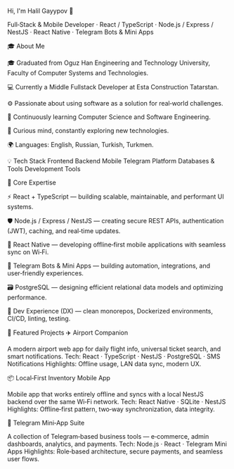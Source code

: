 Hi, I'm Halil Gayypov 👋

Full‑Stack & Mobile Developer · React / TypeScript · Node.js / Express / NestJS · React Native · Telegram Bots & Mini Apps




🎓 About Me

🎓 Graduated from Oguz Han Engineering and Technology University, Faculty of Computer Systems and Technologies.

💻 Currently a Middle Fullstack Developer at Esta Construction Tatarstan.

⚙️ Passionate about using software as a solution for real‑world challenges.

🌱 Continuously learning Computer Science and Software Engineering.

🧠 Curious mind, constantly exploring new technologies.

🌍 Languages: English, Russian, Turkish, Turkmen.

💡 Tech Stack
Frontend
Backend
Mobile
Telegram Platform
Databases & Tools
Development Tools

🚀 Core Expertise

⚡ React + TypeScript — building scalable, maintainable, and performant UI systems.

🛡️ Node.js / Express / NestJS — creating secure REST APIs, authentication (JWT), caching, and real‑time updates.

📱 React Native — developing offline‑first mobile applications with seamless sync on Wi‑Fi.

🤖 Telegram Bots & Mini Apps — building automation, integrations, and user‑friendly experiences.

🗃️ PostgreSQL — designing efficient relational data models and optimizing performance.

🧩 Dev Experience (DX) — clean monorepos, Dockerized environments, CI/CD, linting, testing.

🌟 Featured Projects
✈️ Airport Companion

A modern airport web app for daily flight info, universal ticket search, and smart notifications.
Tech: React · TypeScript · NestJS · PostgreSQL · SMS Notifications
Highlights: Offline usage, LAN data sync, modern UX.

📦 Local‑First Inventory Mobile App

Mobile app that works entirely offline and syncs with a local NestJS backend over the same Wi‑Fi network.
Tech: React Native · SQLite · NestJS
Highlights: Offline‑first pattern, two‑way synchronization, data integrity.

🤖 Telegram Mini‑App Suite

A collection of Telegram‑based business tools — e‑commerce, admin dashboards, analytics, and payments.
Tech: Node.js · React · Telegram Mini Apps
Highlights: Role‑based architecture, secure payments, and seamless user flows.
